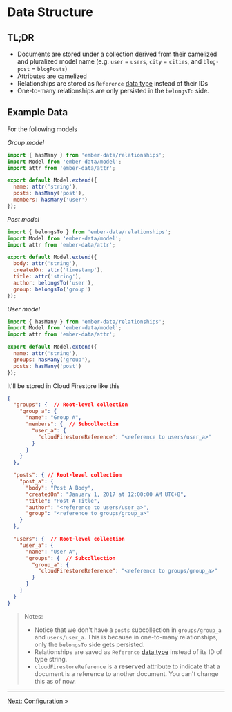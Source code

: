 # Data Structure

## TL;DR

- Documents are stored under a collection derived from their camelized and pluralized model name (e.g. `user` = `users`, `city` = `cities`, and `blog-post` = `blogPosts`)
- Attributes are camelized
- Relationships are stored as `Reference` [data type](https://firebase.google.com/docs/firestore/manage-data/data-types#data_types) instead of their IDs
- One-to-many relationships are only persisted in the `belongsTo` side.

## Example Data

For the following models

*Group model*

```javascript
import { hasMany } from 'ember-data/relationships';
import Model from 'ember-data/model';
import attr from 'ember-data/attr';

export default Model.extend({
  name: attr('string'),
  posts: hasMany('post'),
  members: hasMany('user')
});
```

*Post model*

```javascript
import { belongsTo } from 'ember-data/relationships';
import Model from 'ember-data/model';
import attr from 'ember-data/attr';

export default Model.extend({
  body: attr('string'),
  createdOn: attr('timestamp'),
  title: attr('string'),
  author: belongsTo('user'),
  group: belongsTo('group')
});
```

*User model*

```javascript
import { hasMany } from 'ember-data/relationships';
import Model from 'ember-data/model';
import attr from 'ember-data/attr';

export default Model.extend({
  name: attr('string'),
  groups: hasMany('group'),
  posts: hasMany('post')
});
```

It'll be stored in Cloud Firestore like this

```json
{
  "groups": {  // Root-level collection
    "group_a": {
      "name": "Group A",
      "members": {  // Subcollection
        "user_a": {
          "cloudFirestoreReference": "<reference to users/user_a>"
        }
      }
    }
  },

  "posts": { // Root-level collection
    "post_a": {
      "body": "Post A Body",
      "createdOn": "January 1, 2017 at 12:00:00 AM UTC+8",
      "title": "Post A Title",
      "author": "<reference to users/user_a>",
      "group": "<reference to groups/group_a>"
    }
  },

  "users": {  // Root-level collection
    "user_a": {
      "name": "User A",
      "groups": {  // Subcollection
        "group_a": {
          "cloudFirestoreReference": "<reference to groups/group_a>"
        }
      }
    }
  }
}
```

> Notes:
>
> - Notice that we don't have a `posts` subcollection in `groups/group_a` and `users/user_a`. This is because in one-to-many relationships, only the `belongsTo` side gets persisted.
> - Relationships are saved as `Reference` [data type](https://firebase.google.com/docs/firestore/manage-data/data-types#data_types) instead of its ID of type string.
> - `cloudFirestoreReference` is a **reserved** attribute to indicate that a document is a reference to another document. You can't change this as of now.

---

[Next: Configuration »](https://github.com/rmmmp/ember-cloud-firestore-adapter/blob/master/guides/02-configuration.md)

